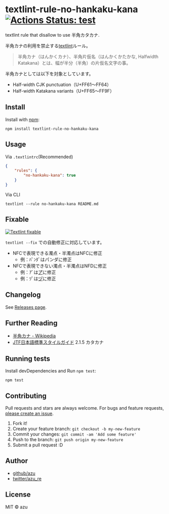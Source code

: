 # textlint-rule-no-hankaku-kana [![Actions Status: test](https://github.com/textlint-ja/textlint-rule-no-hankaku-kana/workflows/test/badge.svg)](https://github.com/textlint-ja/textlint-rule-no-hankaku-kana/actions?query=workflow%3A"test")

textlint rule that disallow to use 半角カタカナ.

半角カナの利用を禁止する[textlint](https://github.com/textlint/textlint "textlint")ルール。

> 半角カナ（はんかくカナ）、半角片仮名（はんかくかたかな, Halfwidth Katakana）とは、幅が半分（半角）の片仮名文字の事。

半角カナとしては以下を対象としています。

- Half-width CJK punctuation（U+FF61〜FF64）
- Half-width Katakana variants（U+FF65〜FF9F）

## Install

Install with [npm](https://www.npmjs.com/):

    npm install textlint-rule-no-hankaku-kana

## Usage

Via `.textlintrc`(Recommended)


```json
{
    "rules": {
        "no-hankaku-kana": true
    }
}
```

Via CLI

```
textlint --rule no-hankaku-kana README.md
```

## Fixable

[![Textlint fixable](https://img.shields.io/badge/textlint-fixable-green.svg?style=social)](https://textlint.github.io/) 

`textlint --fix` での自動修正に対応しています。

*   NFCで表現できる濁点・半濁点はNFCに修正
    *   例：ﾊﾟﾝﾀﾞはパンダに修正
*   NFCで表現できない濁点・半濁点はNFDに修正
    *   例：ｱ&#xff9e;は[ア&#x3099;](https://ja.wikipedia.org/wiki/%E3%81%82%E3%82%99)に修正
    *   例：ﾂ&#xff9f;は[ツ&#x309a;](https://ja.wikipedia.org/wiki/%E3%83%84%E3%82%9C)に修正

## Changelog

See [Releases page](https://github.com/textlint-ja/textlint-rule-no-hankaku-kana/releases).

## Further Reading

- [半角カナ - Wikipedia](https://ja.wikipedia.org/wiki/%E5%8D%8A%E8%A7%92%E3%82%AB%E3%83%8A "半角カナ - Wikipedia")
- [JTF日本語標準スタイルガイド](https://github.com/azu/textlint-rule-preset-JTF-style "JTF日本語標準スタイルガイド") 2.1.5 カタカナ

## Running tests

Install devDependencies and Run `npm test`:

    npm test

## Contributing

Pull requests and stars are always welcome.
For bugs and feature requests, [please create an issue](https://github.com/textlint-ja/textlint-rule-no-hankaku-kana/issues).

1. Fork it!
2. Create your feature branch: `git checkout -b my-new-feature`
3. Commit your changes: `git commit -am 'Add some feature'`
4. Push to the branch: `git push origin my-new-feature`
5. Submit a pull request :D

## Author

- [github/azu](https://github.com/azu)
- [twitter/azu_re](http://twitter.com/azu_re)

## License

MIT © azu
